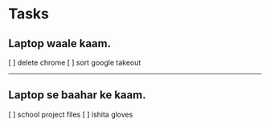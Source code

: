 # Tasks

## Laptop waale kaam.

[ ] delete chrome
[ ] sort google takeout

---

## Laptop se baahar ke kaam.

[ ] school project files
[ ] ishita gloves
